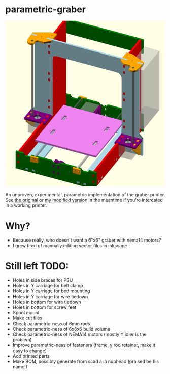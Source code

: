 # parametric-graber

![rendered picture of printer](assembly.png)

An unproven, experimental, parametric implementation of the graber printer.  See [the original](https://github.com/sgraber/Graber) or [my modified version](https://github.com/elliotf/Graber/tree/24x18_layout/24x18) in the meantime if you're interested in a working printer.

# Why?

* Because really, who doesn't want a 6"x6" graber with nema14 motors?
* I grew tired of manually editing vector files in inkscape

# Still left TODO:

* Holes in side braces for PSU
* Holes in Y carriage for belt clamp
* Holes in Y carriage for bed mounting
* Holes in Y carriage for wire tiedown
* Holes in bottom for wire tiedown
* Holes in bottom for screw feet
* Spool mount
* Make cut files
* Check parametric-ness of 6mm rods
* Check parametric-ness of 6x6x6 build volume
* Check parametric-ness of NEMA14 motors (mostly Y idler is the problem)
* Improve parametric-ness of fasteners (frame, y rod retainer, make it easy to change)
* Add printed parts
* Make BOM, possibly generate from scad a la nophead (praised be his name!)
